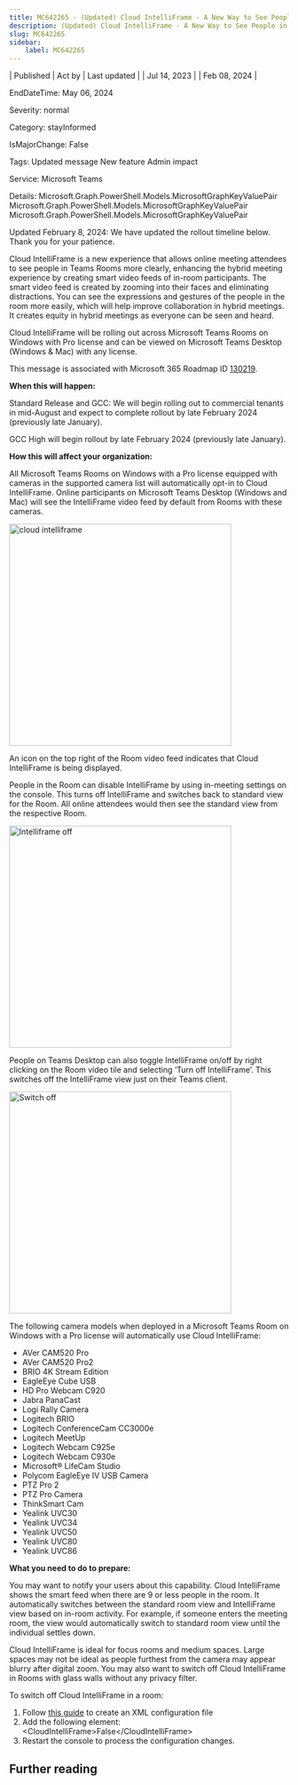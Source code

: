 ```yaml
---
title: MC642265 - (Updated) Cloud IntelliFrame - A New Way to See People in Teams Rooms
description: (Updated) Cloud IntelliFrame - A New Way to See People in Teams Rooms
slug: MC642265
sidebar:
    label: MC642265
---
```



| Published | Act by | Last updated |
| Jul 14, 2023 |  | Feb 08, 2024 |

EndDateTime: May 06, 2024

Severity: normal

Category: stayInformed

IsMajorChange: False

Tags: Updated message New feature Admin impact

Service: Microsoft Teams

Details: Microsoft.Graph.PowerShell.Models.MicrosoftGraphKeyValuePair Microsoft.Graph.PowerShell.Models.MicrosoftGraphKeyValuePair Microsoft.Graph.PowerShell.Models.MicrosoftGraphKeyValuePair

<p style="">Updated February 8, 2024: We have updated the rollout timeline below. Thank you for your patience.</p><p style="">Cloud IntelliFrame is a new experience that allows online meeting attendees to see people in Teams Rooms more clearly, enhancing the hybrid meeting experience by creating smart video feeds of in-room participants.  The smart video feed is created by zooming into their faces and eliminating distractions. You can see the expressions and gestures of the people in the room more easily, which will help improve collaboration in hybrid meetings. It creates equity in hybrid meetings as everyone can be seen and heard.<br></p><p style="">Cloud IntelliFrame will be rolling out across Microsoft Teams Rooms on Windows with Pro license and can be viewed  on Microsoft Teams Desktop (Windows &amp; Mac) with any license.</p><p style="">This message is associated with Microsoft 365 Roadmap ID <a href="https://www.microsoft.com/microsoft-365/roadmap?filters=&amp;searchterms=130219" target="_blank">130219</a>.&nbsp;</p><p style=""><b>When this will happen:</b></p><p style="">Standard Release and GCC: We will begin rolling out to commercial tenants in mid-August and expect to complete rollout by late February 2024 (previously late January). </p><p style="">GCC High will begin rollout by late February 2024 (previously late January).</p><p style=""><b>How this will affect your organization:</b></p><p style="">All Microsoft Teams Rooms on Windows with a Pro license equipped with cameras in the supported camera list      will automatically opt-in to Cloud IntelliFrame. Online participants on Microsoft Teams Desktop (Windows and Mac) will see the IntelliFrame video feed by default from Rooms with these cameras.&nbsp;</p><p style=""><img src="https://img-prod-cms-rt-microsoft-com.akamaized.net/cms/api/am/imageFileData/RW17aCI?ver=3218" style="width: 400px;" alt="cloud intelliframe"><br></p><p style="">An icon  on the top right of the Room video feed indicates that Cloud IntelliFrame is being displayed.
</p><p style="">People in the Room can disable IntelliFrame by using in-meeting settings on the console. This turns off IntelliFrame and switches back to standard view for the Room. All online attendees would then see the standard view from the respective Room.</p><p style=""> 
</p><p style=""><img src="https://img-prod-cms-rt-microsoft-com.akamaized.net/cms/api/am/imageFileData/RW17Eqj?ver=e690" style="width: 400px;" alt="Intelliframe off"><br></p><p style="">People on Teams Desktop can also toggle IntelliFrame on/off by right clicking on the Room video tile and selecting ‘Turn off IntelliFrame’. This switches off the IntelliFrame view just on their Teams client.</p><p style=""><img src="https://img-prod-cms-rt-microsoft-com.akamaized.net/cms/api/am/imageFileData/RW17aCO?ver=ea26" style="width: 400px;" alt="Switch off"><br></p><p style="">
</p><p style="">The following camera models when deployed  in a Microsoft Teams Room on Windows with a Pro license will automatically use Cloud IntelliFrame:</p><ul><li>AVer CAM520 Pro 
</li><li>AVer CAM520 Pro2 
</li><li>BRIO 4K Stream Edition 
</li><li>EagleEye Cube USB 
</li><li>HD Pro Webcam C920 
</li><li>Jabra PanaCast 
</li><li>Logi Rally Camera 
</li><li>Logitech BRIO 
</li><li>Logitech ConferenceCam CC3000e 
</li><li>Logitech MeetUp 
</li><li>Logitech Webcam C925e 
</li><li>Logitech Webcam C930e 
</li><li>Microsoft® LifeCam Studio 
</li><li>Polycom EagleEye IV USB Camera 
</li><li>PTZ Pro 2 
</li><li>PTZ Pro Camera 
</li><li>ThinkSmart Cam 
</li><li>Yealink UVC30 
</li><li>Yealink UVC34 
</li><li>Yealink UVC50 
</li><li>Yealink UVC80 
</li><li>Yealink UVC86
</li></ul><p style=""><b>What you need to do to prepare:</b></p><p style="">You may want to notify your users about this capability. Cloud IntelliFrame shows the smart feed when there are 9 or less people in the room. It automatically switches between the standard room view and IntelliFrame view based on in-room activity. For example, if someone enters the meeting room, the view would automatically switch to standard room view until the individual settles down. 
</p><p style="">Cloud IntelliFrame is ideal for focus rooms and medium spaces. Large spaces may not be ideal as people furthest from the camera may appear blurry after digital zoom. You may also want to switch off Cloud IntelliFrame in Rooms with glass walls without any privacy filter.  
</p><p style="">To switch off Cloud IntelliFrame in a room: 
</p><ol><li>Follow <a href="https://learn.microsoft.com/microsoftteams/rooms/xml-config-file" target="_blank">this guide</a> to create an XML configuration file
</li><li>Add the following element: &lt;CloudIntelliFrame&gt;False&lt;/CloudIntelliFrame&gt;</li><li>Restart the console to process the configuration changes.</li></ol>

## Further reading
